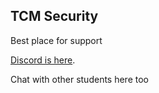 ## TCM Security
Best place for support

[Discord is here](https://discord.gg/tcm).

Chat with other students here too
